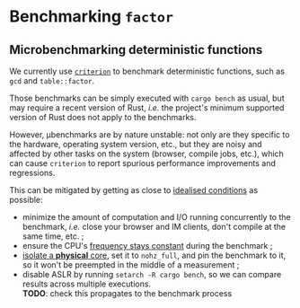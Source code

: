 # Benchmarking `factor`

## Microbenchmarking deterministic functions

We currently use [`criterion`] to benchmark deterministic functions,
such as `gcd` and `table::factor`.

Those benchmarks can be simply executed with `cargo bench` as usual,
but may require a recent version of Rust, *i.e.* the project's minimum
supported version of Rust does not apply to the benchmarks.


However, µbenchmarks are by nature unstable: not only are they specific to
the hardware, operating system version, etc., but they are noisy and affected
by other tasks on the system (browser, compile jobs, etc.), which can cause
`criterion` to report spurious performance improvements and regressions.

This can be mitigated by getting as close to [idealised conditions][lemire]
as possible:
- minimize the amount of computation and I/O running concurrently to the
  benchmark, *i.e.* close your browser and IM clients, don't compile at the
  same time, etc. ;
- ensure the CPU's [frequency stays constant] during the benchmark ;
- [isolate a **physical** core], set it to `nohz_full`, and pin the benchmark
  to it, so it won't be preempted in the middle of a measurement ;
- disable ASLR by running `setarch -R cargo bench`, so we can compare results
  across multiple executions.  
  **TODO**: check this propagates to the benchmark process


[`criterion`]: https://bheisler.github.io/criterion.rs/book/index.html
[lemire]: https://lemire.me/blog/2018/01/16/microbenchmarking-calls-for-idealized-conditions/
[isolate a **physical** core]: https://pyperf.readthedocs.io/en/latest/system.html#isolate-cpus-on-linux
[frequency stays constant]: XXXTODO
